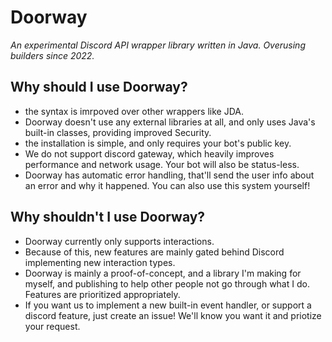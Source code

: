 # Doorway
*An experimental Discord API wrapper library written in Java. Overusing builders since 2022.*
## Why should I use Doorway?
- the syntax is imrpoved over other wrappers like JDA.
- Doorway doesn't use any external libraries at all, and only uses Java's built-in classes, providing improved Security.
- the installation is simple, and only requires your bot's public key.
- We do not support discord gateway, which heavily improves performance and network usage. Your bot will also be status-less.
- Doorway has automatic error handling, that'll send the user info about an error and why it happened. You can also use this system yourself!
## Why shouldn't I use Doorway?
- Doorway currently only supports interactions.
 - Because of this, new features are mainly gated behind Discord implementing new interaction types.
- Doorway is mainly a proof-of-concept, and a library I'm making for myself, and publishing to help other people not go through what I do. Features are prioritized appropriately.
 - If you want us to implement a new built-in event handler, or support a discord feature, just create an issue! We'll know you want it and priotize your request.
